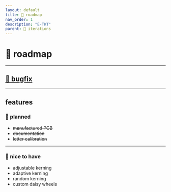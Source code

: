 ```yaml
---
layout: default
title: 🚀 roadmap
nav_order: 1
description: "E-TKT"
parent: 🧬 iterations
---
```


# 🚀 **roadmap**

----

## [🐛 bugfix](https://github.com/andreisperid/E-TKT/issues?q=is%3Aopen+is%3Aissue+label%3Abug)

----

## features
### 📌 planned
- ~~manufactured PCB~~
- ~~documentation~~
- ~~letter calibration~~

----

### 🎈 nice to have
- adjustable kerning
- adaptive kerning
- random kerning
- custom daisy wheels
